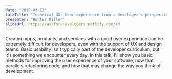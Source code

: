 ```yaml
---
date: "2019-03-13"
talkTitle: "Technical UX: User experience from a developer's perspective"
presenter: "Hunter Miller"
slideUrl: https://ux-for-developers.netlify.com/#0
---
```


Creating apps, products, and services with a good user experience can be extremely difficult for developers, even with the support of UX and design teams. Basic usability isn't typically part of the developer curriculum, but it's something we encounter every day. In this talk, I'll show you basic methods for improving the user experience of your software, how that parallels refactoring code, and how that may change the way you think of development.
